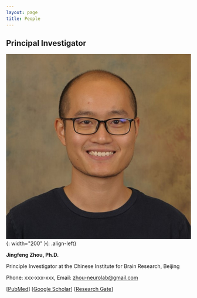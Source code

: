 ```yaml
---
layout: page
title: People
---
```

## Principal Investigator

![jingfeng](/assets/jingfeng_head_shot.jpg){: width="200" }{: .align-left}

  **Jingfeng Zhou, Ph.D.**
  
  Principle Investigator at the Chinese Institute for Brain Research, Beijing

  Phone: xxx-xxx-xxx, Email: zhou-neurolab@gmail.com

  [[PubMed](https://www.ncbi.nlm.nih.gov/myncbi/1-AMNoyoc62Qs/bibliography/public/?sortby=pubDate&sdirection=descending)] [[Google Scholar](https://scholar.google.com/citations?user=ZQD-fmcAAAAJ)] [[Research Gate](https://www.researchgate.net/profile/Jingfeng-Zhou)]

